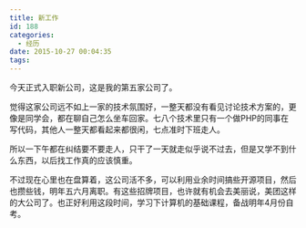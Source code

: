 ```yaml
---
title: 新工作
id: 188
categories:
  - 经历
date: 2015-10-27 00:04:35
tags:
---
```


今天正式入职新公司，这是我的第五家公司了。

觉得这家公司远不如上一家的技术氛围好，一整天都没有看见讨论技术方案的，更像是同学会，都在聊自己怎么坐车回家。七八个技术里只有一个做PHP的同事在写代码，其他人一整天都看起来都很闲，七点准时下班走人。

所以一下午都在纠结要不要走人，只干了一天就走似乎说不过去，但是又学不到什么东西，以后找工作真的应该慎重。

不过现在心里也在盘算着，这公司活不多，可以利用业余时间搞些开源项目，然后也攒些钱，明年五六月离职。有这些招牌项目，也许就有机会去美丽说，美团这样的大公司了。也正好利用这段时间，学习下计算机的基础课程，备战明年4月份自考。